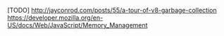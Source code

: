 [TODO]
http://jayconrod.com/posts/55/a-tour-of-v8-garbage-collection
https://developer.mozilla.org/en-US/docs/Web/JavaScript/Memory_Management

